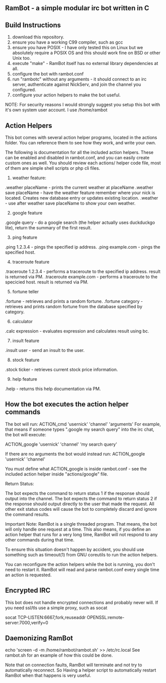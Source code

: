 RamBot - a simple modular irc bot written in C
----------------------------------------------

Build Instructions
------------------
1) download this repository.
2) ensure you have a working C99 compiler, such as gcc
3) ensure you have POSIX - I have only tested this on Linux but we absolutely require a POSIX OS and this should work fine on BSD or other Unix too.
4) execute "make" - RamBot itself has no external library dependencies at all.
5) configure the bot with rambot.conf
6) run "rambotc" without any arguments - it should connect to an irc server, authenticate against NickServ, and join the channel you configured.
7) configure your action helpers to make the bot useful.

NOTE: For security reasons I would strongly suggest you setup this bot with it's own system user account. I use /home/rambot

Action Helpers
--------------
This bot comes with several action helper programs, located in the actions folder.
You can reference them to see how they work, and write your own.

The following is documentation for all the included action helpers.
These can be enabled and disabled in rambot.conf, and you can easily create custom ones as well.
You should review each actions/ helper code file, most of them are simple shell scripts or php cli files.

1) weather feature:

.weather placeName - prints the current weather at placeName
.weather save placeName - have the weather feature remember where your nick is located. Creates new database entry or updates existing location.
.weather - use after weather save placeName to show your own weather.

2) google feature

.google query - do a google search (the helper actually uses duckduckgo lite), return the summary of the first result.

3) ping feature

.ping 1.2.3.4 - pings the specified ip address.
.ping example.com - pings the specified host.

4) traceroute feature

.traceroute 1.2.3.4 - performs a traceroute to the specified ip address. result is returned via PM.
.traceroute example.com - performs a traceroute to the specicied host. result is returned via PM.

5) fortune teller

.fortune - retrieves and prints a random fortune.
.fortune category - retrieves and prints random fortune from the database specified by category.

6) calculator

.calc expression - evaluates expression and calculates result using bc.

7) insult feature

.insult user - send an insult to the user.

8) stock feature

.stock ticker - retrieves current stock price information.

9) help feature

.help - returns this help documentation via PM.

How the bot executes the action helper commands
-------------------------
The bot will run: ACTION_cmd 'usernick' 'channel' 'arguments'
For example, that means if someone types ".google my search query" into the irc chat, the bot will execute:

ACTION_google 'usernick' 'channel' 'my search query'

If there are no arguments the bot would instead run: ACTION_google 'usernick' 'channel'

You must define what ACTION_google is inside rambot.conf - see the included action helper inside "actions/google" file.

Return Status:

The bot expects the command to return status 1 if the response should output into the channel.
The bot expects the command to return status 2 if the response should output directly to the user that made the request.
All other exit status codes will cause the bot to completely discard and ignore the command results.

Important Note:
RamBot is a single threaded program. That means, the bot will only handle one request at a time.
This also means, if you define an action helper that runs for a very long time, RamBot will not respond to any other commands during that time.

To ensure this situation doesn't happen by accident, you should use something such as timeout(1) from GNU coreutils to run the action helpers.

You can reconfigure the action helpers while the bot is running, you don't need to restart it. RamBot will read and parse rambot.conf every single time an action is requested.

Encrypted IRC
-------------
This bot does not handle encrypted connections and probably never will.
If you need ssl/tls use a simple proxy, such as socat

socat TCP-LISTEN:6667,fork,reuseaddr OPENSSL:remote-server:7000,verify=0

Daemonizing RamBot
--------------
echo 'screen -d -m /home/rambot/rambot.sh' >> /etc/rc.local
See rambot.sh for an example of how this could be done.

Note that on connection faults, RamBot will terminate and not try to automatically reconnect. So Having a helper script to automatically restart RamBot when that happens is very useful.
